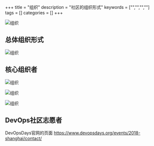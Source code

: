 +++
title = "组织"
description = "社区的组织形式"
keywords = ["","","",""]
tags = []
categories = []
+++


![组织](/img/org1.png)

## 总体组织形式

![组织](/img/org2.png)

## 核心组织者

![组织](/img/core-team1.png)

![组织](/img/core-team2.png)

![组织](/img/core-team3.png)

## DevOps社区志愿者

DevOpsDays官网的页面 https://www.devopsdays.org/events/2018-shanghai/contact/